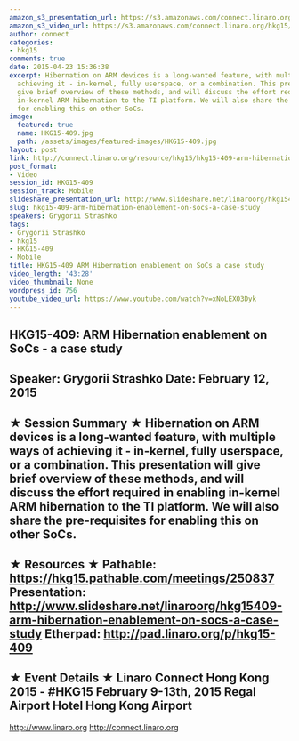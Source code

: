 ```yaml
---
amazon_s3_presentation_url: https://s3.amazonaws.com/connect.linaro.org/hkg15/Videos/02-12-Thursday/HKG15-409.pdf
amazon_s3_video_url: https://s3.amazonaws.com/connect.linaro.org/hkg15/Videos/02-12-Thursday/HKG15-409+ARM+Hibernation+enablement+on+SoCs+-+a+case+study.mp4
author: connect
categories:
- hkg15
comments: true
date: 2015-04-23 15:36:38
excerpt: Hibernation on ARM devices is a long-wanted feature, with multiple ways of
  achieving it - in-kernel, fully userspace, or a combination. This presentation will
  give brief overview of these methods, and will discuss the effort required in enabling
  in-kernel ARM hibernation to the TI platform. We will also share the pre-requisites
  for enabling this on other SoCs.
image:
  featured: true
  name: HKG15-409.jpg
  path: /assets/images/featured-images/HKG15-409.jpg
layout: post
link: http://connect.linaro.org/resource/hkg15/hkg15-409-arm-hibernation-enablement-on-socs-a-case-study/
post_format:
- Video
session_id: HKG15-409
session_track: Mobile
slideshare_presentation_url: http://www.slideshare.net/linaroorg/hkg15409-arm-hibernation-enablement-on-socs-a-case-study
slug: hkg15-409-arm-hibernation-enablement-on-socs-a-case-study
speakers: Grygorii Strashko
tags:
- Grygorii Strashko
- hkg15
- HKG15-409
- Mobile
title: HKG15-409 ARM Hibernation enablement on SoCs a case study
video_length: '43:28'
video_thumbnail: None
wordpress_id: 756
youtube_video_url: https://www.youtube.com/watch?v=xNoLEXO3Dyk
---
```


HKG15-409: ARM Hibernation enablement on SoCs - a case study 
--------------------------------------------------- 
Speaker: Grygorii Strashko 
Date: February 12, 2015 
--------------------------------------------------- 
★ Session Summary ★ 
Hibernation on ARM devices is a long-wanted feature, with multiple ways of achieving it - in-kernel, fully userspace, or a combination. This presentation will give brief overview of these methods, and will discuss the effort required in enabling in-kernel ARM hibernation to the TI platform. We will also share the pre-requisites for enabling this on other SoCs. 
-------------------------------------------------- 
★ Resources ★ 
Pathable: https://hkg15.pathable.com/meetings/250837 
Presentation:  http://www.slideshare.net/linaroorg/hkg15409-arm-hibernation-enablement-on-socs-a-case-study
Etherpad: http://pad.linaro.org/p/hkg15-409 
--------------------------------------------------- 
★ Event Details ★ 
Linaro Connect Hong Kong 2015 - #HKG15 
February 9-13th, 2015 
Regal Airport Hotel Hong Kong Airport 
--------------------------------------------------- 
http://www.linaro.org 
http://connect.linaro.org